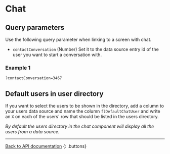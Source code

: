 # Chat

## Query parameters

Use the following query parameter when linking to a screen with chat.

* `contactConversation` (Number) Set it to the data source entry id of the user you want to start a conversation with.

### Example 1

```
?contactConversation=3467
```

## Default users in user directory

If you want to select the users to be shown in the directory, add a column to your users data source and name the column `flDefaultChatUser` and write an `X` on each of the users' row that should be listed in the users directory.

_By default the users directory in the chat component will display all the users from a data source._

---

[Back to API documentation](../../API-Documentation.md)
{: .buttons}